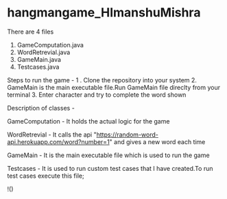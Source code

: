 # hangmangame_HImanshuMishra


There are 4 files 
1. GameComputation.java
2. WordRetrevial.java
3. GameMain.java
4. Testcases.java


Steps to run the game - 
        1 . Clone the repository into your system 
        2.  GameMain is the main executable file.Run GameMain file direclty from your terminal
        3.  Enter character and try to complete the word shown


Description of classes  - 

GameComputation - It holds the actual logic for the game 

WordRetrevial - It calls the api "https://random-word-api.herokuapp.com/word?number=1"  and gives a new word each time

GameMain  - It is the main executable file which is used to run the game

Testcases -  It is used to run custom test cases that I have created.To run test cases execute this file;

!()[](https://github.com/HimanshuMishra-prog/hangmangame_HImanshuMishra/commit/8d574d3819e6cab7da6d2ac13f71019fa04facff#diff-78015c1f4bb9aa2a26a33e05d7302c622b44c3d4c54931fcc2ebbfa796238b46)

